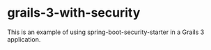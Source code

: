 # grails-3-with-security
This is an example of using spring-boot-security-starter in a Grails 3 application. 
 